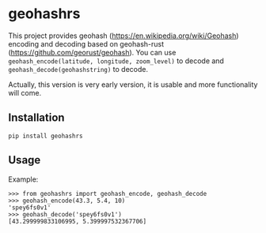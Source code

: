 # geohashrs

This project provides geohash (https://en.wikipedia.org/wiki/Geohash) encoding and decoding based on geohash-rust (https://github.com/georust/geohash). You can use `geohash_encode(latitude, longitude, zoom_level)` to decode and `geohash_decode(geohashstring)` to decode.

Actually, this version is very early version, it is usable and more functionality will come.

## Installation 

```
pip install geohashrs
```

## Usage

Example:

```
>>> from geohashrs import geohash_encode, geohash_decode
>>> geohash_encode(43.3, 5.4, 10)
'spey6fs0v1'
>>> geohash_decode('spey6fs0v1')
[43.299999833106995, 5.399997532367706]
```
